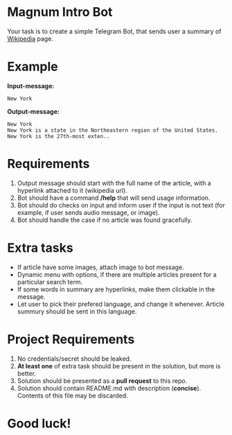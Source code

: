 # Magnum Intro Bot
Your task is to create a simple Telegram Bot, that sends user a summary of [Wikipedia](https://en.wikipedia.org/) page.

# Example
__Input-message:__
```
New York
```
__Output-message:__
```
New York
New York is a state in the Northeastern region of the United States. New York is the 27th-most exten..
```
# Requirements
1. Output message should start with the full name of the article, with a hyperlink attached to it (wikipedia url).
2. Bot should have a command __/help__ that will send usage information.
3. Bot should do checks on input and inform user if the input is not text (for example, if user sends audio message, or image).
4. Bot should handle the case if no article was found gracefully.

# Extra tasks
- If article have some images, attach image to bot message.
- Dynamic menu with options, if there are multiple articles present for a particular search term.
- If some words in summary are hyperlinks, make them clickable in the message.
- Let user to pick their prefered language, and change it whenever. Article summury should be sent in this language.


# Project Requirements
1. No credentials/secret should be leaked.
3. __At least one__ of extra task should be present in the solution, but more is better.
4. Solution should be presented as a __pull request__ to this repo.
5. Solution should contain README.md with description (__concise__). Contents of this file may be discarded.

# Good luck!
